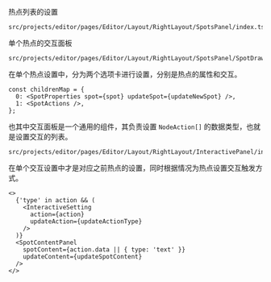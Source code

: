 热点列表的设置

```
src/projects/editor/pages/Editor/Layout/RightLayout/SpotsPanel/index.tsx
```

单个热点的交互面板

```
src/projects/editor/pages/Editor/Layout/RightLayout/SpotsPanel/SpotDrawer/index.tsx
```

在单个热点设置中，分为两个选项卡进行设置，分别是热点的属性和交互。

```tsx
const childrenMap = {
  0: <SpotProperties spot={spot} updateSpot={updateNewSpot} />,
  1: <SpotActions />,
};
```

也其中交互面板是一个通用的组件，其负责设置 `NodeAction[]` 的数据类型，也就是设置交互的列表。

```
src/projects/editor/pages/Editor/Layout/RightLayout/InteractivePanel/index.tsx
```

在单个交互设置中才是对应之前热点的设置，同时根据情况为热点设置交互触发方式。

```tsx
<>
  {'type' in action && (
    <InteractiveSetting
      action={action}
      updateAction={updateActionType}
    />
  )}
  <SpotContentPanel
    spotContent={action.data || { type: 'text' }}
    updateContent={updateSpotContent}
  />
</>
```